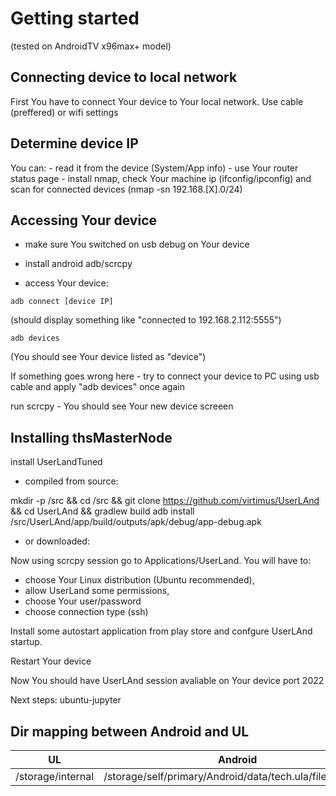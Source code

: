 # Getting started
(tested on AndroidTV x96max+ model)

## Connecting device to local network

First You have to connect Your device to Your local network. Use cable (preffered) or wifi settings
## Determine device IP

You can:
	- read it from the device (System/App info)
	- use Your router status page 
	- install nmap, check Your machine ip (ifconfig/ipconfig) and scan for connected devices (nmap -sn 192.168.[X].0/24)

## Accessing Your device

- make sure You switched on usb debug on Your device
	
- install android adb/scrcpy 

- access Your device:

```
adb connect [device IP]
```
(should display something like "connected to 192.168.2.112:5555")

```
adb devices
``` 
(You should see Your device listed as "device")

If something goes wrong here - try to connect your device to PC using usb cable and apply "adb devices" once again

run scrcpy - You should see Your new device screeen


## Installing thsMasterNode

install UserLandTuned 

- compiled from source:

mkdir -p /src && cd /src && git clone https://github.com/virtimus/UserLAnd && cd UserLAnd && gradlew build
adb install /src/UserLAnd/app/build/outputs/apk/debug/app-debug.apk 

- or downloaded:


Now using scrcpy session go to Applications/UserLand.
You will have to:
- choose Your Linux distribution (Ubuntu recommended),
- allow UserLand some permissions, 
- choose Your user/password
- choose connection type (ssh)

Install some autostart application from play store  and confgure UserLAnd startup.

Restart Your device

Now You should have UserLAnd session avaliable on Your device port 2022


Next steps: ubuntu-jupyter

## Dir mapping between Android and UL

| UL				| Android                                                   |
|-------------------|-----------------------------------------------------------|
| /storage/internal | /storage/self/primary/Android/data/tech.ula/files/storage |





